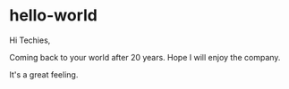 # hello-world

Hi Techies,

Coming back to your world after 20 years. Hope I will enjoy the company.

It's a great feeling.
